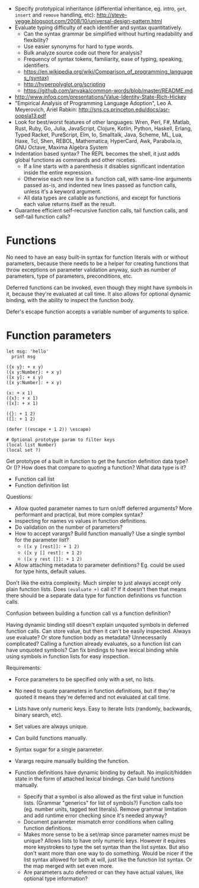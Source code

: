 - Specify prototypical inheritance (differential inheritance, eg. intro, `get`, `insert` and `remove` handling, etc): http://steve-yegge.blogspot.com/2008/10/universal-design-pattern.html
- Evaluate typing difficulty of each identifier and syntax quantitatively.
  - Can the syntax grammar be simplified without hurting readability and flexibility?
  - Use easier synonyms for hard to type words.
  - Bulk analyze source code out there for analysis?
  - Frequency of syntax tokens, familiarity, ease of typing, speaking, identifiers.
  - https://en.wikipedia.org/wiki/Comparison_of_programming_languages_(syntax)
  - http://hyperpolyglot.org/scripting
  - https://github.com/anvaka/common-words/blob/master/README.md
- http://www.infoq.com/presentations/Value-Identity-State-Rich-Hickey
- "Empirical Analysis of Programming Language Adoption", Leo A. Meyerovich, Ariel Rabkin: http://sns.cs.princeton.edu/docs/asr-oopsla13.pdf
- Look for best/worst features of other languages: Wren, Perl, F#, Matlab, Rust, Ruby, Go, Julia, JavaScript, Clojure, Kotlin, Python, Haskell, Erlang, Typed Racket, PureScript, Elm, Io, Smalltalk, Java, Scheme, ML, Lua, Haxe, Tcl, Shen, REBOL, Mathematica, HyperCard, Awk, Parabola.io, GNU Octave, Maxima Algebra System
- Indentation based syntax? The REPL becomes the shell, it just adds global functions as commands and other niceties.
  - If a line starts with a parenthesis it disables significant indentation inside the entire expression.
  - Otherwise each new line is a function call, with same-line arguments passed as-is, and indented new lines passed as function calls, unless it's a keyword argument.
  - All data types are callable as functions, and except for functions each value returns itself as the result.
- Guarantee efficient self-recursive function calls, tail function calls, and self-tail function calls?

# Functions

No need to have an easy built-in syntax for function literals with or without parameters, because there needs to be a helper for creating functions that throw exceptions on parameter validation anyway, such as number of parameters, type of parameters, preconditions, etc.

Deferred functions can be invoked, even though they might have symbols in it, because they're evaluated at call time. It also allows for optional dynamic binding, with the ability to inspect the function body.

Defer's escape function accepts a variable number of arguments to splice.

# Function parameters

```
let msg: 'hello'
  print msg

({x y}: + x y)
({x y:Number}: + x y)
([x y]: + x y)
([x y:Number]: + x y)

(x: + x 1)
({x}: + x 1)
([x]: + x 1)

({}: + 1 2)
([]: + 1 2)

(defer ((escape + 1 2)) \escape)

# Optional prototype param to filter keys
(local list Number)
(local set ?)
```

Get prototype of a built in function to get the function definition data type? Or ()? How does that compare to quoting a function? What data type is it?

- Function call list
- Function definition list

Questions:
- Allow quoted parameter names to turn on/off deferred arguments? More performant and practical, but more complex syntax?
- Inspecting for names vs values in function definitions.
- Do validation on the number of parameters?
- How to accept varargs? Build function manually? Use a single symbol for the parameter list?
  - `([x y [rest]]: + 1 2)`
  - `([x y [] rest]: + 1 2)`
  - `([x y rest []]: + 1 2)`
- Allow attaching metadata to parameter definitions? Eg. could be used for type hints, default values.

Don't like the extra complexity. Much simpler to just always accept only plain function lists. Does `(evaluate +)` call it? If it doesn't then that means there should be a separate data type for function definitions vs function calls.

Confusion between building a function call vs a function definition?

Having dynamic binding still doesn't explain unquoted symbols in deferred function calls. Can store value, but then it can't be easily inspected. Always use evaluate? Or store function body as metadata? Unnecessarily complicated? Calling a function already evaluates, so a function list can have unquoted symbols? Can fix bindings to have lexical binding while using symbols in function lists for easy inspection.

Requirements:
- Force parameters to be specified only with a set, no lists.
- No need to quote parameters in function definitions, but if they're quoted it means they're deferred and not evaluated at call time.
- Lists have only numeric keys. Easy to iterate lists (randomly, backwards, binary search, etc).
- Set values are always unique.
- Can build functions manually.
- Syntax sugar for a single parameter.
- Varargs require manually building the function.
- Function definitions have dynamic binding by default. No implicit/hidden state in the form of attached lexical bindings. Can build functions manually.

  - Specify that a symbol is also allowed as the first value in function lists. (Grammar "generics" for list of symbols?) Function calls too (eg. number units, tagged text literals). Remove grammar limitation and add runtime error checking since it's needed anyway?
  - Document parameter mismatch error conditions when calling function definitions.
  - Makes more sense to be a set/map since parameter names must be unique? Allows lists to have only numeric keys. However it equires more keystrokes to type the set syntax than the list syntax. But also don't want more than one way to do something. Would be nicer if the list syntax allowed for both at will, just like the function list syntax. Or the map merged with set even more.
  - Are parameters auto deferred or can they have actual values, like optional type information?
